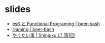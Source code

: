 # slides
- [es6 と Functional Programing | beer-bash](http://to4iki.github.io/slides/20150824_beer-bash/#1)
- [Naming | beer-bash](http://to4iki.github.io/slides/20151027_beer-bash/#1)
- [やりたい事 | Shinjuku.LT 第1回](http://to4iki.github.io/slides/20160911_shinjukult/#1)
